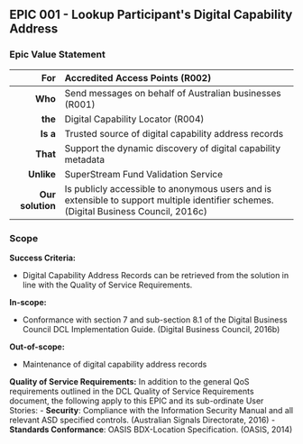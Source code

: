 ## EPIC 001 - Lookup Participant's Digital Capability Address

### Epic Value Statement


|For | Accredited Access Points (R002)|
|---:|:---|
|**Who** | Send messages on behalf of Australian businesses (R001)|
|**the** | Digital Capability Locator (R004)|
|**Is a** | Trusted source of digital capability address records|
|**That** | Support the dynamic discovery of digital capability metadata|
|**Unlike** | SuperStream Fund Validation Service|
|**Our solution** | Is publicly accessible to anonymous users and is extensible to support multiple identifier schemes. (Digital Business Council, 2016c)|

### Scope

**Success Criteria:**
- Digital Capability Address Records can be retrieved from the solution in line with the Quality of Service Requirements.

**In-scope:** 
- Conformance with section 7 and sub-section 8.1 of the Digital Business Council DCL Implementation Guide. (Digital Business Council, 2016b)

**Out-of-scope:** 
- Maintenance of digital capability address records

**Quality of Service Requirements:** 
In addition to the general QoS requirements outlined in the DCL Quality of Service Requirements document, the following apply to this EPIC and its sub-ordinate User Stories: 
	- **Security**: Compliance with the Information Security Manual and all relevant ASD specified controls. (Australian Signals Directorate, 2016) 
	- **Standards Conformance**: OASIS BDX-Location Specification. (OASIS, 2014)

